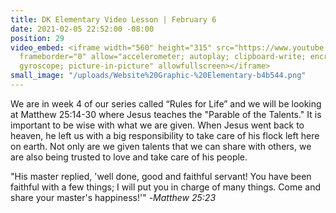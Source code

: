 ```yaml
---
title: DK Elementary Video Lesson | February 6
date: 2021-02-05 22:52:00 -08:00
position: 29
video_embed: <iframe width="560" height="315" src="https://www.youtube.com/embed/7NHX_n1x6rM"
  frameborder="0" allow="accelerometer; autoplay; clipboard-write; encrypted-media;
  gyroscope; picture-in-picture" allowfullscreen></iframe>
small_image: "/uploads/Website%20Graphic-%20Elementary-b4b544.png"
---
```


We are in week 4 of our series called “Rules for Life” and we will be looking at Matthew 25:14-30 where Jesus teaches the "Parable of the Talents." It is important to be wise with what we are given. When Jesus went back to heaven, he left us with a big responsibility to take care of his flock left here on earth. Not only are we given talents that we can share with others, we are also being trusted to love and take care of his people.

"His master replied, 'well done, good and faithful servant! You have been faithful with a few things; I will put you in charge of many things. Come and share your master's happiness!'" -*Matthew 25:23*